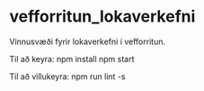 # vefforritun_lokaverkefni
Vinnusvæði fyrir lokaverkefni í vefforritun.

Til að keyra:
npm install
npm start

Til að villukeyra:
npm run lint -s
